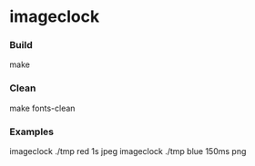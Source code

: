 # imageclock

### Build
make
    

### Clean
make fonts-clean

### Examples
imageclock ./tmp red 1s jpeg
imageclock ./tmp blue 150ms png
